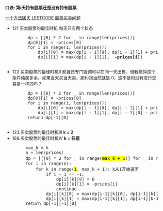 **口诀: 第i天持有股票还是没有持有股票**

[一个方法团灭 LEETCODE 股票买卖问题](https://labuladong.github.io/algo/di-ling-zh-bfe1b/yi-ge-fang-3b01b/)

+ 121 买卖股票的最佳时机
  每天只有两个状态
    <pre>
        dp = [[0] * 2 for _ in range(len(prices))]
        dp[0][1] = -prices[0]
        for i in range(1, len(prices)):
            dp[i][0] = max(dp[i - 1][0], dp[i - 1][1] + prices[i])
            dp[i][1] = max(dp[i - 1][1],  <b>-prices[i]</b>)
    </pre>
+ 122 买卖股票的最佳时机II
    题目还专门强调可以在同一天出售，但我觉得这个条件纯属多余，如果当天买当天卖，那利润当然就是 0，这不是和没有进行交易是一样的吗？
    <pre>
        dp = [[0] * 2 for _ in range(len(prices))]
        dp[0][1] = -prices[0]
        for i in range(1, len(prices)):
            dp[i][0] = max(dp[i - 1][0], dp[i - 1][1] + prices[i])
            dp[i][1] = max(dp[i - 1][1], dp[i - 1][0] - prices[i])
        return dp[-1][0]
    </pre>
+ 123.买卖股票的最佳时机III **k = 2**
+ 188.买卖股票的最佳时机IV **k = 任意**
<pre>
        max_k = k
        n = len(prices)
        dp = [[[0] * 2 for _ in range(<mark>max_k + 1</mark>)] for _ in range(n)] k要考虑0点情况
        for i in range(n):
            for k in range(<mark>1</mark>, max_k + 1): k从1开始遍历 
                if i - 1 == -1:
                    dp[i][k][0] = 0
                    dp[i][k][1] = -prices[i]
                    continue
                dp[i][k][0] = max(dp[i-1][k][0], dp[i-1][k][1] + prices[i])
                dp[i][k][1] = max(dp[i-1][k][1], dp[i-1][k-1][0] - prices[i])
        return dp[-1][-1][0]
</pre>